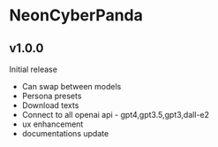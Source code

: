 

# NeonCyberPanda 

## v1.0.0 
Initial release 
- Can swap between models
- Persona presets
- Download texts
- Connect to all openai api - gpt4,gpt3.5,gpt3,dall-e2
- ux enhancement
- documentations update